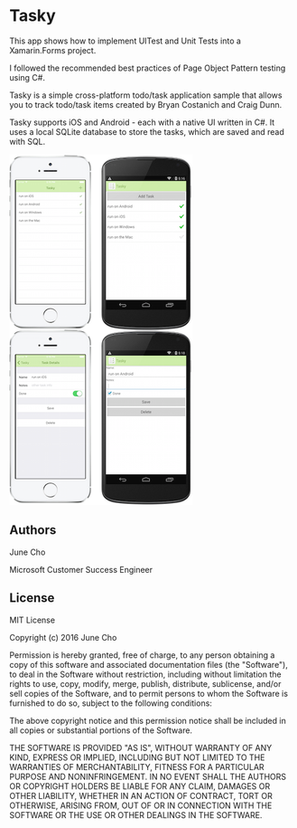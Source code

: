 Tasky
=====
This app shows how to implement UITest and Unit Tests into a Xamarin.Forms project.

I followed the recommended best practices of Page Object Pattern testing using C#.

Tasky is a simple cross-platform todo/task application sample that allows
you to track todo/task items created by Bryan Costanich and Craig Dunn.

Tasky supports iOS and Android - each with a native UI written in C#.
It uses a local SQLite database to store the tasks, which are saved and read with SQL.

![screenshot](https://github.com/xamarin/mobile-samples/raw/master/Tasky/Screenshots/all-small.png "iOS and Android")


Authors
-------
June Cho

Microsoft Customer Success Engineer


License
-------
MIT License

Copyright (c) 2016 June Cho

Permission is hereby granted, free of charge, to any person obtaining a copy of this software and associated documentation files (the "Software"), to deal in the Software without restriction, including without limitation the rights to use, copy, modify, merge, publish, distribute, sublicense, and/or sell copies of the Software, and to permit persons to whom the Software is furnished to do so, subject to the following conditions:

The above copyright notice and this permission notice shall be included in all copies or substantial portions of the Software.

THE SOFTWARE IS PROVIDED "AS IS", WITHOUT WARRANTY OF ANY KIND, EXPRESS OR IMPLIED, INCLUDING BUT NOT LIMITED TO THE WARRANTIES OF MERCHANTABILITY, FITNESS FOR A PARTICULAR PURPOSE AND NONINFRINGEMENT. IN NO EVENT SHALL THE AUTHORS OR COPYRIGHT HOLDERS BE LIABLE FOR ANY CLAIM, DAMAGES OR OTHER LIABILITY, WHETHER IN AN ACTION OF CONTRACT, TORT OR OTHERWISE, ARISING FROM, OUT OF OR IN CONNECTION WITH THE SOFTWARE OR THE USE OR OTHER DEALINGS IN THE SOFTWARE.
